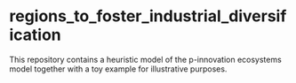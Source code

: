 # regions_to_foster_industrial_diversification
This repository contains a heuristic model of the p-innovation ecosystems model together with a toy example for illustrative purposes.
